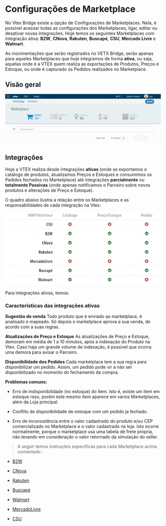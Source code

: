 # Configurações de Marketplace

No Vtex Bridge existe a opção de Configurações de Marketplaces. Nela, é possível acessar todas as configurações dos Marketplaces, ligar, editar ou desativar novas integrações. Hoje temos os seguintes Marketplaces com integração ativa: **B2W**, **CNova**, **Rakuten**, **Buscapé**, **CSU**, **Mercado Livre** e **Walmart**.

As movimentações que serão registrados no VETX Bridge, serão apenas para aqueles Marketplaces que hoje integramos de forma **ativa**, ou seja, aquelas onde é a VTEX quem realiza as exportações de Produtos, Preços e Estoque, ou onde é capturado os Pedidos realizados no Marketplace.



## Visão geral

![Visão geral_config](V_newconfig.gif)

## Integrações

Hoje a VTEX realiza desde integrações **ativas** (onde se exportamos o catálogo de produtos, atualizamos Preços e Estoques e consumimos os Pedidos
fechados no Marketplace)  até integrações **parcialmente** ou **totalmente Passivas** (onde apenas notificamos o Parceiro sobre novos produtos e alterações de Preço e Estoque).

O quadro abaixo ilustra a relação entre os Marketplaces e as responsabilidades de cada integração na Vtex:

![Mkt Bridge](MarketPlace.png)

Para integrações ativas, temos:

### Caracteristicas das integrações ativas

**Sugestão de venda**
Todo produto que é enviado ao marketplace, é analisado e mapeado. Só depois o marketplace aprova a sua venda, de acordo com a suas regras.

**Atualizações de Preço e Estoque**
As atualizações de Preço e Estoque, demoram em média de 1 a 10 minutos, após a indexação do Produto na Vtex.
Caso haja um grande volume de indexação, é possível que ocorra uma demora para avisar o Parceiro.

**Disponibilidade dos Pedidos**
Cada marketplace tem a sua regra para disponibilizar um pedido. Assim, um pedido pode vir a não ser disponibilizado no momento do fechamento da compra.

**Problemas comuns:**

- Erro de indisponibilidade (no estoque) do item. Isto é, existe um item em estoque raso, porém este mesmo item aparece em varios Marketplaces, além da Loja principal.

- Conflito de disponibilidade de estoque com um pedido ja fechado.

- Erro de inconsistência entre o valor cadastrado do produto e/ou CEP comercializado no Marketplace e o valor cadastrado na loja. Isto ocorre normalmente, porque o marketplace usa uma tabela de frete própria, não levando em consideração o valor retornado da simulação do seller.


> A seguir temos instruções específicas para cada Marketplace acima comentado :
>

* [B2W](b2w/index.html)

* [CNova](cnova/index.html)

* [Rakuten](rakuten/index.html)

* [Buscapé](buscape/index.html)

* [Walmart](walmart/index.html)

* [MercadoLivre](mercadolivre/index.html)

* [CSU](csu/index.html)
